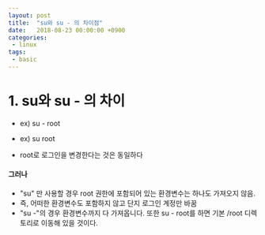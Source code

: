 ```yaml
---
layout: post
title:  "su와 su - 의 차이점"
date:   2018-08-23 00:00:00 +0900
categories:
 - linux
tags: 
 - basic
---
```


# 1. su와 su - 의 차이
- ex) su - root
- ex) su root

- root로 로그인을 변경한다는 것은 동일하다

#### 그러나 

- "su" 만 사용할 경우 root 권한에 포함되어 있는 환경변수는 하나도 가져오지 않음. 
- 즉, 어떠한 환경변수도 포함하지 않고 단지 로그인 계정만 바꿈
- "su -"의 경우 환경변수까지 다 가져옵니다. 또한 su - root를 하면 기본 /root 디렉토리로 이동해 있을 것이다.

 

